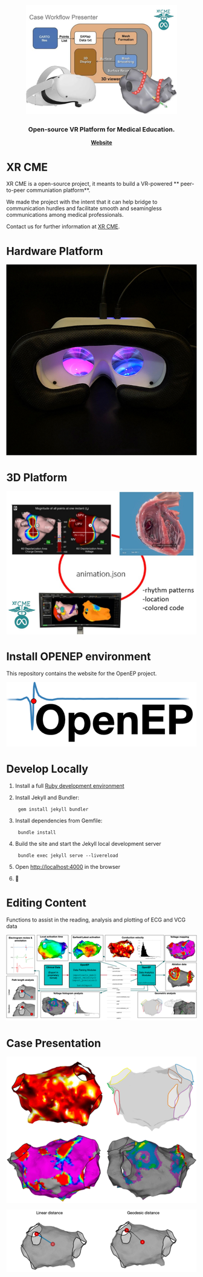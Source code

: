 
<h1 align="center">
	<img
		width="400"
		alt="XR CME"
		src="ressources/case_workflow.jpg">
</h1>

<h3 align="center">
	Open-source VR Platform for Medical Education.
</h3>
<p align="center">
	<strong>
		<a href="https://www.linkedin.com/in/hsienchen/">Website</a>
	</strong>
</p>


# XR CME
XR CME is a open-source project, it meants to build a VR-powered ** peer-to-peer communiation platform**. 

We made the project with the intent that it can help bridge to communication hurdles and facilitate smooth and seamingless communications among medical professionals.

Contact us for further information at <a href="https://https://simonche.github.io/">XR CME</a>.

# Hardware Platform

<p align="center"> <img src="ressources/img/front.jpg"> </p>

# 3D Platform
<p align="center"> <img src="ressources/case_workflow2.jpg"> </p>

# Install OPENEP environment

This repository contains the website for the OpenEP project.

<p align="center"> <img src="ressources/OEP_logo.png"> </p>

# Develop Locally
1. Install a full [Ruby development environment](https://jekyllrb.com/docs/installation/)

1. Install Jekyll and Bundler:

        gem install jekyll bundler

1. Install dependencies from Gemfile:

        bundle install


1. Build the site and start the Jekyll local development server

        bundle exec jekyll serve --livereload

1. Open [http://localhost:4000](http://localhost:4000) in the browser

1. 🎉

# Editing Content

Functions to assist in the reading, analysis and plotting of ECG and VCG data
<p align="center"> <img src="ressources/case3.png"> </p>

# Case Presentation

<p align="center"> <img src="ressources/Case4.png"> </p>

<p align="center"> <img src="ressources/Case5.png"> </p>